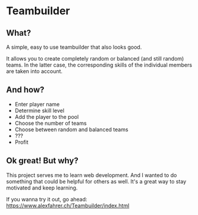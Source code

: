 # Teambuilder

## What?

A simple, easy to use teambuilder that also looks good.

It allows you to create completely random or balanced (and still random) teams.
In the latter case, the corresponding skills of the individual members are taken into account.

## And how?

- Enter player name
- Determine skill level
- Add the player to the pool
- Choose the number of teams
- Choose between random and balanced teams
- ???
- Profit

## Ok great! But why?

This project serves me to learn web development. And I wanted to do something that could be helpful for others as well.
It's a great way to stay motivated and keep learning.

If you wanna try it out, go ahead: https://www.alexfahrer.ch/Teambuilder/index.html
